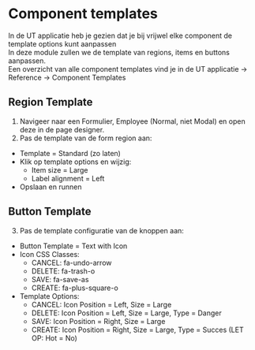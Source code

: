 # Component templates
In de UT applicatie heb je gezien dat je bij vrijwel elke component de template options kunt aanpassen</br>
In deze module zullen we de template van regions, items en buttons aanpassen.</br>
Een overzicht van alle component templates vind je in de UT applicatie → Reference → Component Templates

## Region Template
1. Navigeer naar een Formulier, Employee (Normal, niet Modal) en open deze in de page designer.
2. Pas de template van de form region aan:
  - Template = Standard (zo laten)
  - Klik op template options en wijzig:
    - Item size = Large
    - Label alignment = Left
  - Opslaan en runnen
## Button Template
3. Pas de template configuratie van de knoppen aan:
  - Button Template = Text with Icon
  - Icon CSS Classes:
    - CANCEL: fa-undo-arrow
    - DELETE: fa-trash-o
    - SAVE: fa-save-as
    - CREATE: fa-plus-square-o
  - Template Options:
    - CANCEL: Icon Position = Left, Size = Large
    - DELETE: Icon Position = Left, Size = Large, Type = Danger
    - SAVE:   Icon Position = Right, Size = Large
    - CREATE: Icon Position = Right, Size = Large, Type = Succes (LET OP: Hot = No)
